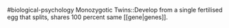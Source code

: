 #biological-psychology 
Monozygotic Twins::Develop from a single fertilised egg that splits, shares 100 percent same [[gene|genes]].